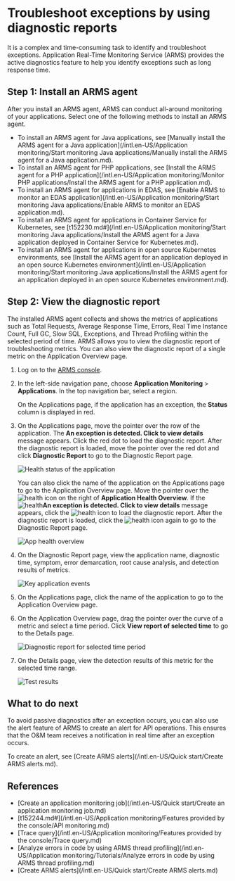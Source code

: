 # Troubleshoot exceptions by using diagnostic reports

It is a complex and time-consuming task to identify and troubleshoot exceptions. Application Real-Time Monitoring Service \(ARMS\) provides the active diagnostics feature to help you identify exceptions such as long response time.

## Step 1: Install an ARMS agent

After you install an ARMS agent, ARMS can conduct all-around monitoring of your applications. Select one of the following methods to install an ARMS agent.

-   To install an ARMS agent for Java applications, see [Manually install the ARMS agent for a Java application](/intl.en-US/Application monitoring/Start monitoring Java applications/Manually install the ARMS agent for a Java application.md).
-   To install an ARMS agent for PHP applications, see [Install the ARMS agent for a PHP application](/intl.en-US/Application monitoring/Monitor PHP applications/Install the ARMS agent for a PHP application.md).
-   To install an ARMS agent for applications in EDAS, see [Enable ARMS to monitor an EDAS application](/intl.en-US/Application monitoring/Start monitoring Java applications/Enable ARMS to monitor an EDAS application.md).
-   To install an ARMS agent for applications in Container Service for Kubernetes, see [t152230.md\#](/intl.en-US/Application monitoring/Start monitoring Java applications/Install the ARMS agent for a Java application deployed in Container Service for Kubernetes.md).
-   To install an ARMS agent for applications in open source Kubernetes environments, see [Install the ARMS agent for an application deployed in an open source Kubernetes environment](/intl.en-US/Application monitoring/Start monitoring Java applications/Install the ARMS agent for an application deployed in an open source Kubernetes environment.md).

## Step 2: View the diagnostic report



The installed ARMS agent collects and shows the metrics of applications such as Total Requests, Average Response Time, Errors, Real Time Instance Count, Full GC, Slow SQL, Exceptions, and Thread Profiling within the selected period of time. ARMS allows you to view the diagnostic report of troubleshooting metrics. You can also view the diagnostic report of a single metric on the Application Overview page.

1.  Log on to the [ARMS console](https://arms-intl.console.aliyun.com/).
2.  In the left-side navigation pane, choose **Application Monitoring** \> **Applications**. In the top navigation bar, select a region.

    On the Applications page, if the application has an exception, the **Status** column is displayed in red.

3.  On the Applications page, move the pointer over the row of the application. The **An exception is detected. Click to view details** message appears. Click the red dot to load the diagnostic report. After the diagnostic report is loaded, move the pointer over the red dot and click **Diagnostic Report** to go to the Diagnostic Report page.

    ![Health status of the application](https://static-aliyun-doc.oss-accelerate.aliyuncs.com/assets/img/en-US/6116268061/p48937.png)

    You can also click the name of the application on the Applications page to go to the Application Overview page. Move the pointer over the ![health](https://static-aliyun-doc.oss-accelerate.aliyuncs.com/assets/img/en-US/7518168061/p180537.png) icon on the right of **Application Health Overview**. If the ![health](https://static-aliyun-doc.oss-accelerate.aliyuncs.com/assets/img/en-US/7518168061/p180537.png)**An exception is detected. Click to view details** message appears, click the ![health](https://static-aliyun-doc.oss-accelerate.aliyuncs.com/assets/img/en-US/7518168061/p180537.png) icon to load the diagnostic report. After the diagnostic report is loaded, click the ![health](https://static-aliyun-doc.oss-accelerate.aliyuncs.com/assets/img/en-US/7518168061/p180537.png) icon again to go to the Diagnostic Report page.

    ![App health overview](https://static-aliyun-doc.oss-accelerate.aliyuncs.com/assets/img/en-US/8654068061/p180538.png)

4.  On the Diagnostic Report page, view the application name, diagnostic time, symptom, error demarcation, root cause analysis, and detection results of metrics.

    ![Key application events](../images/p48939.png "Diagnostic report")


1.  On the Applications page, click the name of the application to go to the Application Overview page.
2.  On the Application Overview page, drag the pointer over the curve of a metric and select a time period. Click **View report of selected time** to go to the Details page.

    ![Diagnostic report for selected time period](https://static-aliyun-doc.oss-accelerate.aliyuncs.com/assets/img/en-US/8654068061/p180540.png)

3.  On the Details page, view the detection results of this metric for the selected time range.

    ![Test results](https://static-aliyun-doc.oss-accelerate.aliyuncs.com/assets/img/en-US/8518168061/p180542.png)


## What to do next

To avoid passive diagnostics after an exception occurs, you can also use the alert feature of ARMS to create an alert for API operations. This ensures that the O&M team receives a notification in real time after an exception occurs.

To create an alert, see [Create ARMS alerts](/intl.en-US/Quick start/Create ARMS alerts.md).

## References

-   [Create an application monitoring job](/intl.en-US/Quick start/Create an application monitoring job.md)
-   [t152244.md\#](/intl.en-US/Application monitoring/Features provided by the console/API monitoring.md)
-   [Trace query](/intl.en-US/Application monitoring/Features provided by the console/Trace query.md)
-   [Analyze errors in code by using ARMS thread profiling](/intl.en-US/Application monitoring/Tutorials/Analyze errors in code by using ARMS thread profiling.md)
-   [Create ARMS alerts](/intl.en-US/Quick start/Create ARMS alerts.md)

